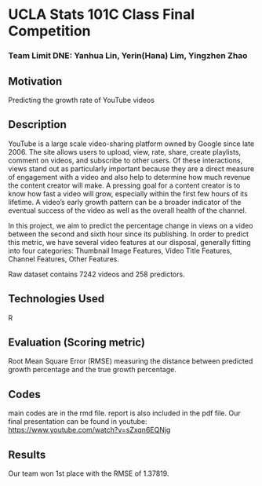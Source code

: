 # UCLA Stats 101C Class Final Competition

### Team Limit DNE: Yanhua Lin, Yerin(Hana) Lim, Yingzhen Zhao

## Motivation 
Predicting the growth rate of YouTube videos 

## Description 
YouTube is a large scale video-sharing platform owned by Google since late 2006. The site allows users to upload, view, rate, share, create playlists, comment on videos, and subscribe to other users. Of these interactions, views stand out as particularly important because they are a direct measure of engagement with a video and also help to determine how much revenue the content creator will make. A pressing goal for a content creator is to know how fast a video will grow, especially within the first few hours of its lifetime. A video’s early growth pattern can be a broader indicator of the eventual success of the video as well as the overall health of the channel.

In this project, we aim to predict the percentage change in views on a video between the second and sixth hour since its publishing. In order to predict this metric, we have several video features at our disposal, generally fitting into four categories: Thumbnail Image Features, Video Title Features, Channel Features, Other Features. 

Raw dataset contains 7242 videos and 258 predictors. 

## Technologies Used
R 

## Evaluation (Scoring metric) 
Root Mean Square Error (RMSE) measuring the distance between predicted growth percentage and the true growth percentage.

## Codes
main codes are in the rmd file. 
report is also included in the pdf file. 
Our final presentation can be found in youtube: https://www.youtube.com/watch?v=sZxqn6EQNjg

## Results 
Our team won 1st place with the RMSE of 1.37819. 
